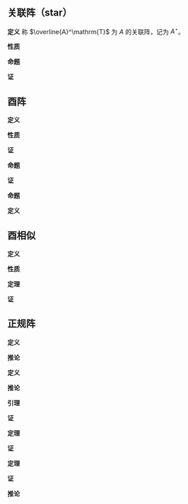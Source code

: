 ## 关联阵（star）

**定义** 称 $\overline{A}^\mathrm{T}$ 为 $A$ 的关联阵，记为 $A^\star$。

**性质**

**命题**

**证**

## 酉阵

**定义**

**性质**

**证**

**命题**

**证**

**命题**

**定义**

## 酉相似

**定义**

**性质**

**定理**

**证**

## 正规阵

**定义**

**推论**

**定义**

**推论**

**引理**

**证**

**定理**

**证**

**定理**

**证**

**推论**